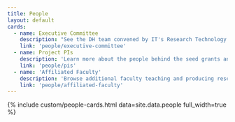 ```yaml
---
title: People
layout: default
cards:
  - name: Executive Committee
    description: "See the DH team convened by IT's Research Technology and the Faculty Advisory Board"
    link: 'people/executive-committee'
  - name: Project PIs
    description: 'Learn more about the people behind the seed grants and other projects.'
    link: 'people/pis'
  - name: 'Affiliated Faculty'
    description: 'Browse additional faculty teaching and producing research in the field.'
    link: 'people/affiliated-faculty'
---
```


<!-- {% assign people = site.data.people | where_exp: "p", "p.site_roles contains 'proj_pi'" %} -->

{% include custom/people-cards.html data=site.data.people full_width=true %}
